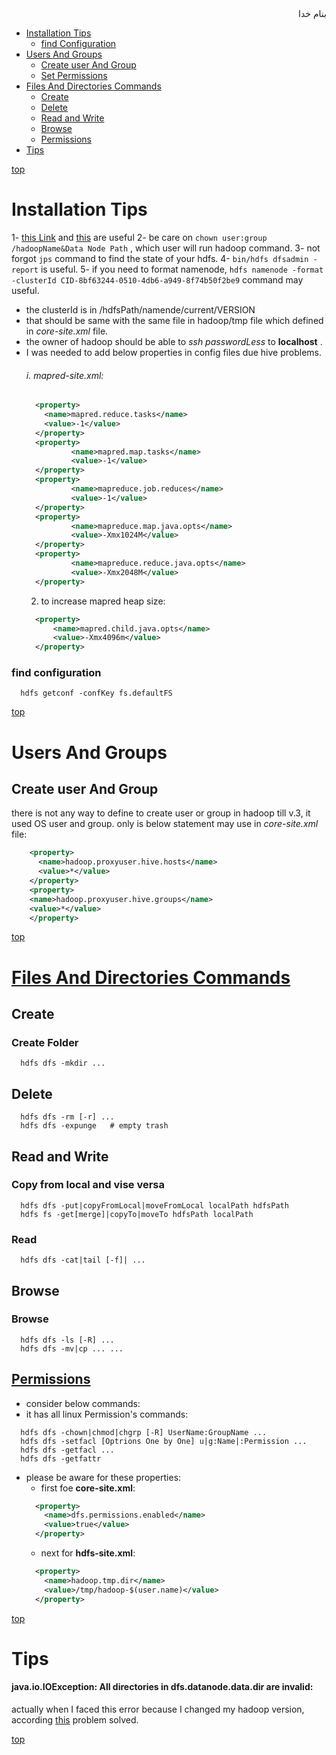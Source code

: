 <div dir="rtl">بنام خدا</div>

- [Installation Tips](#installation-tips)
  - [find Configuration](#find-configuration)
- [Users And Groups](#users-and-groups)
  - [Create user And Group](#creat-user-and-group)
  - [Set Permissions](#set-permissions)
- [Files And Directories Commands](#files-and-directories-commands)
  - [Create](#create)
  - [Delete](#delete)
  - [Read and Write](#read-and-write)
  - [Browse](#browse)
  - [Permissions](#permissions)
- [Tips](#tips)


[top](#top)
# Installation Tips
1- [this Link](https://www.tutorialspoint.com/hadoop/hadoop_multi_node_cluster.htm) and [this](https://linode.com/docs/databases/hadoop/how-to-install-and-set-up-hadoop-cluster/) are useful
2- be care on `chown user:group /hadoopName&Data Node Path` , which user will run hadoop command.
3- not forgot `jps` command to find the state of your hdfs.
4- `bin/hdfs dfsadmin -report` is useful.
5- if you need to format namenode, `hdfs namenode -format -clusterId CID-8bf63244-0510-4db6-a949-8f74b50f2be9` command may useful.
  - the clusterId is in /hdfsPath/namende/current/VERSION
  - that should be same with the same file in hadoop/tmp file which defined in _core-site.xml_ file.
  - the owner of hadoop should be able to _ssh passwordLess_ to __localhost__ .
  - I was needed to add below properties in config files due hive problems.
    ###### i. mapred-site.xml:
    ```xml
      <property>
        <name>mapred.reduce.tasks</name>
        <value>-1</value>
      </property>
      <property>
              <name>mapred.map.tasks</name>
              <value>-1</value>
      </property>
      <property>
              <name>mapreduce.job.reduces</name>
              <value>-1</value>
      </property>
      <property>
              <name>mapreduce.map.java.opts</name>
              <value>-Xmx1024M</value>
      </property>
      <property>
              <name>mapreduce.reduce.java.opts</name>
              <value>-Xmx2048M</value>
      </property>
    ```
    2. to increase mapred heap size:
    ```xml
      <property>
          <name>mapred.child.java.opts</name>
          <value>-Xmx4096m</value>
      </property>
    ```
### find configuration
```vala
  hdfs getconf -confKey fs.defaultFS
```

[top](#top)
# Users And Groups
## Create user And Group
there is not any way to define to create user or group in hadoop till v.3, it used OS user and group.
only is below statement may use in _core-site.xml_ file:
```xml
    <property>
      <name>hadoop.proxyuser.hive.hosts</name>
      <value>*</value>
    </property>
    <property>
    <name>hadoop.proxyuser.hive.groups</name>
    <value>*</value>
    </property>
```

[top](#top)
# [Files And Directories Commands](#https://data-flair.training/blogs/top-hadoop-hdfs-commands-tutorial/)
## Create
### Create Folder
```vala
  hdfs dfs -mkdir ...
```
## Delete
```vala
  hdfs dfs -rm [-r] ...
  hdfs dfs -expunge   # empty trash
```
##  Read and Write
### Copy from local and vise versa
```vala
  hdfs dfs -put|copyFromLocal|moveFromLocal localPath hdfsPath
  hdfs fs -get[merge]|copyTo|moveTo hdfsPath localPath
```
### Read
```vala
  hdfs dfs -cat|tail [-f]| ...
```
## Browse
### Browse
```vala
  hdfs dfs -ls [-R] ...
  hdfs dfs -mv|cp ... ...
```

## [Permissions](https://hadoop.apache.org/docs/r2.7.1/hadoop-project-dist/hadoop-hdfs/HdfsPermissionsGuide.html)
- consider below commands:
- it has all linux Permission's commands:
```vala
  hdfs dfs -chown|chmod|chgrp [-R] UserName:GroupName ...
  hdfs dfs -setfacl [Optrions One by One] u|g:Name|:Permission ...
  hdfs dfs -getfacl ...
  hdfs dfs -getfattr
```
  - please be aware for these properties:
    - first foe __core-site.xml__:
    ```xml
      <property>
        <name>dfs.permissions.enabled</name>
        <value>true</value>
      </property>
    ```
    - next for __hdfs-site.xml__:
    ```xml
      <property>
        <name>hadoop.tmp.dir</name>
        <value>/tmp/hadoop-$(user.name)</value>
      </property>
    ```

[top](#top)
# Tips
#### java.io.IOException: All directories in dfs.datanode.data.dir are invalid:
actually when I faced this error because I changed my hadoop version, according [this](https://stackoverflow.com/a/45094804/3214950) problem solved.



[top](#top)





